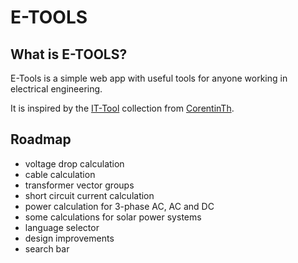 # E-TOOLS

## What is E-TOOLS?

E-Tools is a simple web app with useful tools for anyone working in electrical engineering. 

It is inspired by the [IT-Tool](https://github.com/CorentinTh/it-tools) collection from [CorentinTh](https://github.com/CorentinTh/).

## Roadmap
- voltage drop calculation
- cable calculation
- transformer vector groups
- short circuit current calculation
- power calculation for 3-phase AC, AC and DC
- some calculations for solar power systems
- language selector
- design improvements
- search bar